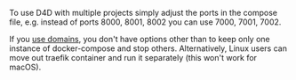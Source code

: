 To use D4D with multiple projects simply adjust the ports in the compose file, e.g. instead of ports 8000, 8001, 8002 you can use 7000, 7001, 7002.

If you [use domains](domains.md), you don't have options other than to keep only one instance of docker-compose and stop others. Alternatively, Linux users can move out traefik container and run it separately (this won't work for macOS).

